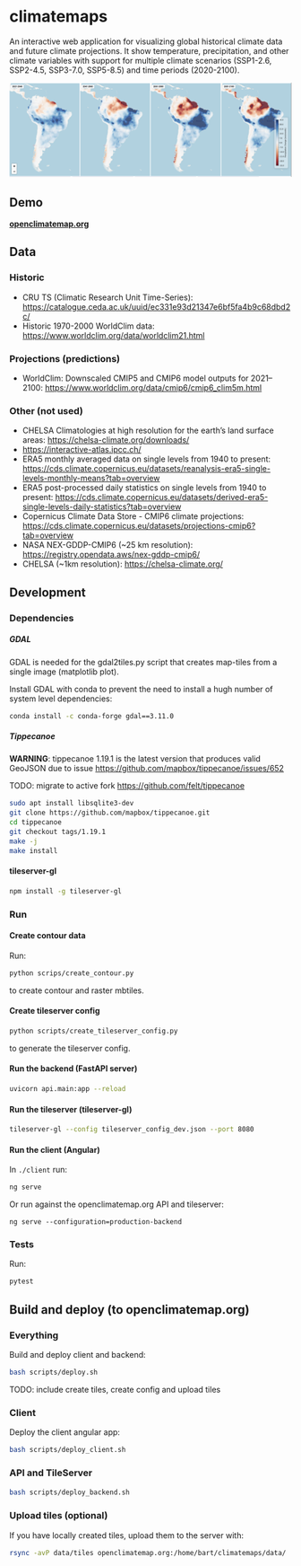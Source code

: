 # climatemaps

An interactive web application for visualizing global historical climate data and future climate projections. It show temperature, precipitation, and other climate variables with support for multiple climate scenarios (SSP1-2.6, SSP2-4.5, SSP3-7.0, SSP5-8.5) and time periods (2020-2100).

![Precipitation predictions example](data/images/precipitation_predications_example.png)

## Demo

**[openclimatemap.org](https://openclimatemap.org)**

## Data

### Historic

- CRU TS (Climatic Research Unit Time-Series): https://catalogue.ceda.ac.uk/uuid/ec331e93d21347e6bf5fa4b9c68dbd2c/
- Historic 1970-2000 WorldClim data: https://www.worldclim.org/data/worldclim21.html

### Projections (predictions)

- WorldClim: Downscaled CMIP5 and CMIP6 model outputs for 2021–2100: https://www.worldclim.org/data/cmip6/cmip6_clim5m.html

### Other (not used)

- CHELSA Climatologies at high resolution for the earth’s land surface areas: https://chelsa-climate.org/downloads/
- https://interactive-atlas.ipcc.ch/
- ERA5 monthly averaged data on single levels from 1940 to present: https://cds.climate.copernicus.eu/datasets/reanalysis-era5-single-levels-monthly-means?tab=overview
- ERA5 post-processed daily statistics on single levels from 1940 to present: https://cds.climate.copernicus.eu/datasets/derived-era5-single-levels-daily-statistics?tab=overview
- Copernicus Climate Data Store - CMIP6 climate projections:
  https://cds.climate.copernicus.eu/datasets/projections-cmip6?tab=overview
- NASA NEX-GDDP-CMIP6 (~25 km resolution): https://registry.opendata.aws/nex-gddp-cmip6/
- CHELSA (~1km resolution): https://chelsa-climate.org/

## Development

### Dependencies

##### GDAL

GDAL is needed for the gdal2tiles.py script that creates map-tiles from a single image (matplotlib plot).

Install GDAL with conda to prevent the need to install a hugh number of system level dependencies:

```bash
conda install -c conda-forge gdal==3.11.0
```

##### Tippecanoe

**WARNING**: tippecanoe 1.19.1 is the latest version that produces valid GeoJSON due to issue https://github.com/mapbox/tippecanoe/issues/652

TODO: migrate to active fork https://github.com/felt/tippecanoe

```bash
sudo apt install libsqlite3-dev
git clone https://github.com/mapbox/tippecanoe.git
cd tippecanoe
git checkout tags/1.19.1
make -j
make install
```

#### tileserver-gl

```bash
npm install -g tileserver-gl
```

### Run

#### Create contour data

Run:

```bash
python scrips/create_contour.py
```

to create contour and raster mbtiles.

#### Create tileserver config

```bash
python scripts/create_tileserver_config.py
```

to generate the tileserver config.

#### Run the backend (FastAPI server)

```bash
uvicorn api.main:app --reload
```

#### Run the tileserver (tileserver-gl)

```bash
tileserver-gl --config tileserver_config_dev.json --port 8080
```

#### Run the client (Angular)

In `./client` run:

```bash
ng serve
```

Or run against the openclimatemap.org API and tileserver:

```
ng serve --configuration=production-backend
```

### Tests

Run:

```bash
pytest
```

## Build and deploy (to openclimatemap.org)

### Everything

Build and deploy client and backend:

```bash
bash scripts/deploy.sh
```

TODO: include create tiles, create config and upload tiles

### Client

Deploy the client angular app:

```bash
bash scripts/deploy_client.sh
```

### API and TileServer

```bash
bash scripts/deploy_backend.sh
```

### Upload tiles (optional)

If you have locally created tiles, upload them to the server with:

```bash
rsync -avP data/tiles openclimatemap.org:/home/bart/climatemaps/data/
```
